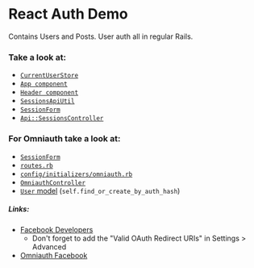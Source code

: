 # React Auth Demo

Contains Users and Posts. User auth all in regular Rails.

### Take a look at:

- [`CurrentUserStore`](./app/assets/javascripts/stores/current_user_store.js)
- [`App component`](./app/assets/javascripts/components/app.js.jsx)
- [`Header component`](./app/assets/javascripts/components/header.js.jsx)
- [`SessionsApiUtil`](./app/assets/javascripts/util/sessions_api_util.js)
- [`SessionForm`](./app/assets/javascripts/components/sessions/new_session.js.jsx)
- [`Api::SessionsController`](./app/controllers/api/sessions_controller.rb)

### For Omniauth take a look at:

- [`SessionForm`](./app/assets/javascripts/components/sessions/new_session.js.jsx)
- [`routes.rb`](./config/routes.rb)
- [`config/initializers/omniauth.rb`](./config/initializers/omniauth.rb)
- [`OmniauthController`](./app/controllers/omniauth_controller.rb)
- [`User` model](./app/models/user.rb) (`self.find_or_create_by_auth_hash`)

##### Links:

- [Facebook Developers](https://developers.facebook.com)
  - Don't forget to add the "Valid OAuth Redirect URIs" in Settings > Advanced
- [Omniauth Facebook](https://github.com/mkdynamic/omniauth-facebook)
